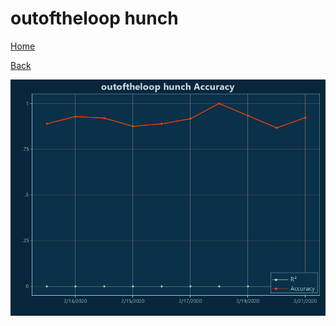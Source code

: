 # outoftheloop hunch

[Home](../index.md)

[Back](outoftheloop.md)

![hunch R²](../images/outoftheloop_hunch_Accuracy.png "hunch R²")

